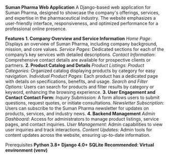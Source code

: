 **Suman Pharma Web Application**
A Django-based web application for Suman Pharma, designed to showcase the company's offerings, services, and expertise in the pharmaceutical industry. The website emphasizes a user-friendly interface, responsiveness, and optimized performance for a professional online presence.

**Features**
**1. Company Overview and Service Information**
*Home Page*: Displays an overview of Suman Pharma, including company background, mission, and core values.
*Service Pages*: Dedicated sections for each of the company’s key services with detailed descriptions.
*Contact Information*: Comprehensive contact details are available for prospective clients or partners.
**2. Product Catalog and Details**
*Product Listings:*
*Product Categories:* Organized catalog displaying products by category for easy navigation.
*Individual Product Pages:* Each product has a dedicated page with details on specifications, benefits, and usage.
*Search and Filter Options:* Users can search for products and filter results by category or keyword, enhancing the browsing experience.
**3. User Engagement and Contact**
**Contact Form:**
*Inquiry Submission:* A form allows users to submit questions, request quotes, or initiate consultations.
*Newsletter Subscription:* Users can subscribe to the Suman Pharma newsletter for updates on products, services, and industry news.
**4. Backend Management**
*Admin Dashboard:* Access for administrators to manage product listings, service pages, and contact inquiries.
*User Management:* Admin capabilities to view user inquiries and track interactions.
*Content Updates:* Admin tools for content updates across the website, ensuring up-to-date information.

Prerequisites
**Python 3.8+**
**Django 4.0+**
**SQLite**
**Recommended: Virtual environment (venv)**
